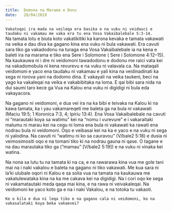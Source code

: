 ```yaml
---
title:  Domona na Marama e Donu
date:   28/04/2019
---
```


`Vakatoqai ira mada na veileqa era basika e na vuku ni veidauci e taudaku ni vakamau me vaka era tu ena Vosa Vakaibalebale 5:3-14.  	
`
Na tamata lotu e biuta koto vakatikitiki ka karona kevaka e tamata vakawati na veika e dau diva ka gagano kina ena vuku ni bula vakawati. Era cavuti sara tiko ga vakadodonu na turaga ena Vosa Vakaibalebale ia na kena e baleti  ira na marama e tiko ena Sere i Solomone ( Sere i Solomone 4:12–15). Na kaukauwa ni i dre ni veidomoni tawadodonu e dodonu me raici vata kei na vakadomobula ni kena revurevu e na vuku ni valavala ca. Na mataqali veidomoni e yaco ena taudaku ni vakamau e yali kina na veidinadinati ka sega ni rorova yani na dodomo dina. E vakayali na veika taukeni, beci na yago ka vakaleqai na veika e vakabibitaka na loma. E qai bibi sara nida na dui saumi taro kece ga Vua na Kalou ena vuku ni digidigi ni bula eda vakayacora.

Na gagano ni veidomoni, e dua vei ira na ka bibi e teivaka na Kalou ki na kawa tamata, ka i yau vakamareqeti me baleta ga na bula ni vakawati (Maciu 19:5; 1 Koronica 7:3, 4; Ipiriu 13:4). Ena Vosa Vakaibalebale na cavuti ni “marautaki koya sa watimu” kei na “nomu i vurevure” e i vakaraitaki malumu ni marau kei na cegu ni loma ena bula ni vakawati ka rawati ena nodrau bula ni veidomoni. Oqo e veibasai kei na ka e yaco e na vuku ni sega ni yalodina. Na cavuti ni “watimu ni ko sa cauravou” (V/bale2 5:18) e dusia ni veimosimositi oqo e na tomani tiko ki na nodrau gauna ni qase. O tagane e na dau marautaka tiko ga (“mamau” [V/bale2 5:19]) e na vuku ni vinaka kei watina.

Na nona sa lutu tu na tamata ki na ca, e na rawarawa kina vua me gole tani mai na i naki vakalou e baleta na gagano ni tiko vakawati. Me kua sara ni la’ki ulubale oqori ni Kalou e sa solia vua na tamata na kaukauwa me vakatulewataka kina na ka me cakava kei na digidigi. Na i cori oqo ke sega ni vakamatautaki meda qaqa mai kina, e na rawa ni veivakaleqai. Na veidomoni ke yaco koto ga e na i naki Vakalou, e na totoka tu vakaoti.

`Ke o kila e dua ni leqa tiko e na gagano cala ni veidomoni, ko na vakasalataki koya beka vakaevei?  	
`
